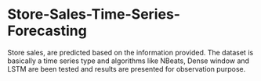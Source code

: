 # Store-Sales-Time-Series-Forecasting
Store sales, are predicted based on the information provided. The dataset is basically a time series type and algorithms like NBeats, Dense window and LSTM are been tested and results are presented for observation purpose. 
